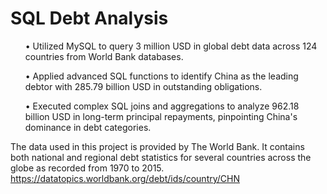 # SQL Debt Analysis

<ul>• Utilized MySQL to query 3 million USD in global debt data across 124 countries from World Bank databases.</ul>
<ul>• Applied advanced SQL functions to identify China as the leading debtor with 285.79 billion USD in outstanding obligations.</ul>
<ul>• Executed complex SQL joins and aggregations to analyze 962.18 billion USD in long-term principal repayments, pinpointing China's dominance in debt categories.</ul>

The data used in this project is provided by The World Bank. It contains both national and regional debt statistics for several countries across the globe as recorded from 1970 to 2015. https://datatopics.worldbank.org/debt/ids/country/CHN
